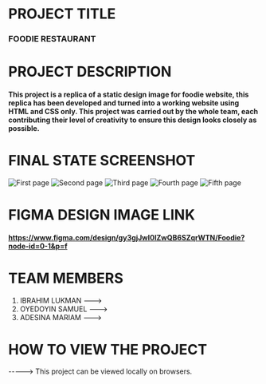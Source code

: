 # PROJECT TITLE
### FOODIE RESTAURANT



# PROJECT DESCRIPTION 
#### This project is a replica of a static design image for foodie website, this replica has been developed and turned into a working website using HTML and CSS only. This project was carried out by the whole team, each contributing their level of creativity to ensure this design looks closely as possible.



# FINAL STATE SCREENSHOT
![First page](https://github.com/user-attachments/assets/455bba2e-60e6-48fb-8cee-8b1f3c5a70a9)
![Second page](https://github.com/user-attachments/assets/c154ebe7-fcc3-420a-b104-8f9e978d37cf)
![Third page](https://github.com/user-attachments/assets/247ef010-23a1-4747-b287-3c5b0ca56736)
![Fourth page](https://github.com/user-attachments/assets/c89143f2-e07c-4e75-81c0-a65838bcff48)
![Fifth page](https://github.com/user-attachments/assets/4c9cf4f1-7732-45f0-89e4-3e92bdc4649b)






# FIGMA DESIGN IMAGE LINK 
#### https://www.figma.com/design/gy3gjJwI0IZwQB6SZqrWTN/Foodie?node-id=0-1&p=f




# TEAM MEMBERS 
1. IBRAHIM LUKMAN   --->
2. OYEDOYIN SAMUEL  --->
3. ADESINA MARIAM   --->




# HOW TO VIEW THE PROJECT 
-----> This project can be viewed locally on browsers.








